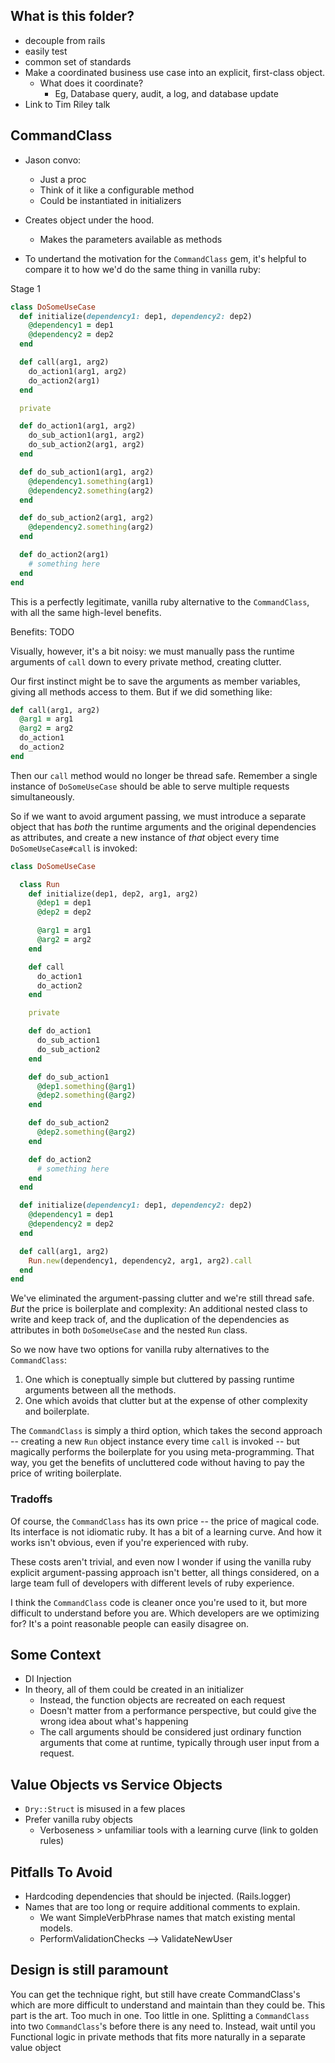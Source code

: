 ## What is this folder?

- decouple from rails
- easily test
- common set of standards
- Make a coordinated business use case into an explicit, first-class object.
  - What does it coordinate?
    - Eg, Database query, audit, a log, and database update
- Link to Tim Riley talk

## CommandClass

- Jason convo:
  - Just a proc
  - Think of it like a configurable method
  - Could be instantiated in initializers
- Creates object under the hood.
  - Makes the parameters available as methods

- To undertand the motivation for the `CommandClass` gem, it's helpful to compare it
to how we'd do the same thing in vanilla ruby: 

Stage 1

```ruby
class DoSomeUseCase
  def initialize(dependency1: dep1, dependency2: dep2)
    @dependency1 = dep1
    @dependency2 = dep2
  end

  def call(arg1, arg2)
    do_action1(arg1, arg2)
    do_action2(arg1)
  end

  private

  def do_action1(arg1, arg2)
    do_sub_action1(arg1, arg2)
    do_sub_action2(arg1, arg2)
  end

  def do_sub_action1(arg1, arg2)
    @dependency1.something(arg1)
    @dependency2.something(arg2)
  end

  def do_sub_action2(arg1, arg2)
    @dependency2.something(arg2)
  end

  def do_action2(arg1)
    # something here
  end
end
```

This is a perfectly legitimate, vanilla ruby alternative to the `CommandClass`,
with all the same high-level benefits.  

Benefits: TODO

Visually, however, it's a bit noisy: we must manually pass the runtime
arguments of `call` down to every private method, creating clutter.

Our first instinct might be to save the arguments as member variables, giving
all methods access to them.  But if we did something like:

```ruby
def call(arg1, arg2)
  @arg1 = arg1
  @arg2 = arg2
  do_action1
  do_action2
end
```

Then our `call` method would no longer be thread safe.  Remember a single
instance of `DoSomeUseCase` should be able to serve multiple requests
simultaneously.

So if we want to avoid argument passing, we must introduce a separate object
that has _both_ the runtime arguments and the original dependencies as
attributes, and create a new instance of _that_ object every time
`DoSomeUseCase#call` is invoked:

```ruby
class DoSomeUseCase

  class Run
    def initialize(dep1, dep2, arg1, arg2)
      @dep1 = dep1
      @dep2 = dep2

      @arg1 = arg1
      @arg2 = arg2
    end

    def call
      do_action1
      do_action2
    end

    private

    def do_action1
      do_sub_action1
      do_sub_action2
    end

    def do_sub_action1
      @dep1.something(@arg1)
      @dep2.something(@arg2)
    end

    def do_sub_action2
      @dep2.something(@arg2)
    end

    def do_action2
      # something here
    end
  end

  def initialize(dependency1: dep1, dependency2: dep2)
    @dependency1 = dep1
    @dependency2 = dep2
  end

  def call(arg1, arg2)
    Run.new(dependency1, dependency2, arg1, arg2).call
  end
end
```

We've eliminated the argument-passing clutter and we're still thread safe.
_But_ the price is boilerplate and complexity: An additional nested class to
write and keep track of, and the duplication of the dependencies as attributes
in both `DoSomeUseCase` and the nested `Run` class.

So we now have two options for vanilla ruby alternatives to the `CommandClass`:

1. One which is coneptually simple but cluttered by passing runtime arguments
   between all the methods.
1. One which avoids that clutter but at the expense of other complexity and
   boilerplate.

The `CommandClass` is simply a third option, which takes the second approach --
creating a new `Run` object instance every time `call` is invoked -- but
magically performs the boilerplate for you using meta-programming.  That way,
you get the benefits of uncluttered code without having to pay the price of
writing boilerplate.

### Tradoffs

Of course, the `CommandClass` has its own price -- the price of magical code.
Its interface is not idiomatic ruby.  It has a bit of a learning curve.  And
how it works isn't obvious, even if you're experienced with ruby. 

These costs aren't trivial, and even now I wonder if using the vanilla ruby
explicit argument-passing approach isn't better, all things considered, on a
large team full of developers with different levels of ruby experience.

I think the `CommandClass` code is cleaner once you're used to it, but more
difficult to understand before you are.  Which developers are we optimizing
for?  It's a point reasonable people can easily disagree on.

## Some Context

- DI Injection
- In theory, all of them could be created in an initializer
  - Instead, the function objects are recreated on each request
  - Doesn't matter from a performance perspective, but could give the wrong idea about what's happening
  - The call arguments should be considered just ordinary function arguments that come at runtime, typically through user input from a request.

## Value Objects vs Service Objects

- `Dry::Struct` is misused in a few places
- Prefer vanilla ruby objects
  - Verboseness > unfamiliar tools with a learning curve (link to golden rules)

## Pitfalls To Avoid

- Hardcoding dependencies that should be injected. (Rails.logger)
- Names that are too long or require additional comments to explain.
  - We want SimpleVerbPhrase names that match existing mental models.
  - PerformValidationChecks --> ValidateNewUser

## Design is still paramount

You can get the technique right, but still have create CommandClass's which are more difficult to understand and maintain than they could be.
This part is the art.
Too much in one.
Too little in one.
Splitting a `CommandClass` into two `CommandClass`'s before there is any need to. Instead, wait until you 
Functional logic in private methods that fits more naturally in a separate value object
